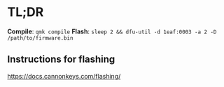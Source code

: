 # TL;DR

**Compile**: `qmk compile` 
**Flash**: `sleep 2 && dfu-util -d 1eaf:0003 -a 2 -D /path/to/firmware.bin`

## Instructions for flashing
https://docs.cannonkeys.com/flashing/
